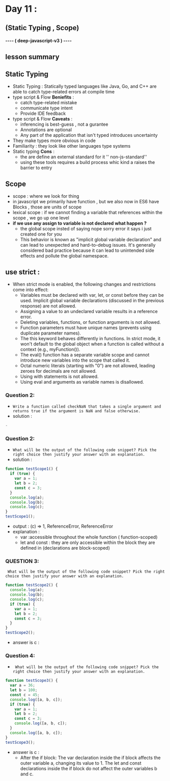 # Day 11 :
## (Static Typing ,  Scope) 
#### ---- ( deep-javascript-v3 ) ----


## lesson summary 
## Static Typing 
 -  Static Typing : Statically typed languages like Java, Go, and C++ are able to catch type-related errors at compile time
- type script & Flow **Beniefits** : 
    - catch type-related mistake 
    - communicate type intent 
    - Provide IDE feedback
- type script & Flow **Caveats** :
    - inferencing is best-guess , not a gurantee
    - Annotations are optional 
    - Any part of the application that isn't typed introduces uncertainty
- They make types more obvious in code 
- Familiarity : they look like other languages type systems
- Static typing **Cons** : 
    - the are define an external standard for it '' non-js-standard''
    - using these tools requires a build process whic kind a raises the barrier to entry 
## Scope 
- scope : where we look for thing 
- in javascript we primarily have function , but we also now in ES6 have Blocks , those are units of scope 
- lexical scope : if we cannot finding a variable that references within the scope , we go up one level
- **if we use any assign to variable is not declared what happen ?**
  - the global scope insted of saying nope sorry error it says i just created one for you 
  - This behavior is known as "implicit global variable declaration" and can lead to unexpected and hard-to-debug issues. It's generally considered bad practice because it can lead to unintended side effects and pollute the global namespace.
## use strict : 
- When strict mode is enabled, the following changes and restrictions come into effect:
     - Variables must be declared with var, let, or const before they can be used. Implicit global variable declarations (discussed in the previous response) are not allowed.
     - Assigning a value to an undeclared variable results in a reference error.
     - Deleting variables, functions, or function arguments is not allowed.
    - Function parameters must have unique names (prevents using duplicate parameter names).
    - The this keyword behaves differently in functions. In strict mode, it won't default to the global object when a function is called without a context (e.g., myFunction()).
    - The eval() function has a separate variable scope and cannot introduce new variables into the scope that called it.
    - Octal numeric literals (starting with "0") are not allowed, leading zeroes for decimals are not allowed.
    - Using with statements is not allowed.
    - Using eval and arguments as variable names is disallowed.
### Question 2: 
- `Write a function called checkNaN that takes a single argument and returns true if the argument is NaN and false otherwise.`
- solution : 
``` javascript 
-
```
### Question 2: 
- `What will be the output of the following code snippet? Pick the right choice then justify your answer with an explanation.`
- solution : 
``` javascript 
function testScope1() {
  if (true) {
    var a = 1;
    let b = 2;
    const c = 3;
  }
  console.log(a);
  console.log(b);
  console.log(c);
}
testScope1();
``` 
- output : (c) =>  1, ReferenceError, ReferenceError 
- explanation : 
  - var :accessible throughout the whole function ( function-scoped)
  - let and const : they are only accessible within the block they are defined in (declarations are block-scoped)
### QUESTION 3:
` What will be the output of the following code snippet? Pick the right choice then justify your answer with an explanation.`
```javascript
function testScope2() {
  console.log(a);
  console.log(b);
  console.log(c);
  if (true) {
    var a = 1;
    let b = 2;
    const c = 3;
  }
}
testScope2();
```
- answer is c : 
    
### Question 4: 
- ` What will be the output of the following code snippet? Pick the right choice then justify your answer with an explanation.`
```javascript
function testScope3() {
  var a = 36;
  let b = 100;
  const c = 45;
  console.log([a, b, c]);
  if (true) {
    var a = 1;
    let b = 2;
    const c = 3;
    console.log([a, b, c]);
  }
  console.log([a, b, c]);
}
testScope3();
 ``` 
 - answer is c :
    - After the if block: The var declaration inside the if block affects the outer variable a, changing its value to 1. The let and const declarations inside the if block do not affect the outer variables b and c.

